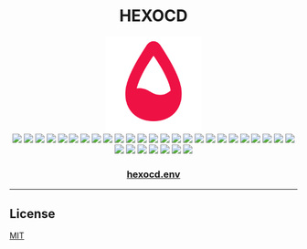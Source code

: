 <div align="center">
  <h1>HEXOCD</h1>
  <img src=".github/assets/icon.png" width="168px"/>
</div>

<div align="center">
  <img width="64px" src="https://placehold.co/96/BB6688/000000.webp?text=CY1&font=oswald" />
  <img width="64px" src="https://placehold.co/96/CC5577/000000.webp?text=C09&font=oswald" />
  <img width="64px" src="https://placehold.co/96/DD4466/000000.webp?text=C01&font=oswald" />
  <img width="64px" src="https://placehold.co/96/EE1144/000000.webp?text=CX1&font=oswald" />
  <img width="64px" src="https://placehold.co/96/77DD55/000000.webp?text=CY2&font=oswald" />
  <img width="64px" src="https://placehold.co/96/55CC44/000000.webp?text=C10&font=oswald" />
  <img width="64px" src="https://placehold.co/96/33BB33/000000.webp?text=C02&font=oswald" />
  <img width="64px" src="https://placehold.co/96/11AA22/000000.webp?text=CX2&font=oswald" />
  <img width="64px" src="https://placehold.co/96/CCEE66/000000.webp?text=CY3&font=oswald" />
  <img width="64px" src="https://placehold.co/96/DDDD44/000000.webp?text=C11&font=oswald" />
  <img width="64px" src="https://placehold.co/96/EECC22/000000.webp?text=C03&font=oswald" />
  <img width="64px" src="https://placehold.co/96/FFBB00/000000.webp?text=CX3&font=oswald" />
  <img width="64px" src="https://placehold.co/96/88BBCC/000000.webp?text=CY4&font=oswald" />
  <img width="64px" src="https://placehold.co/96/77AADD/000000.webp?text=C12&font=oswald" />
  <img width="64px" src="https://placehold.co/96/1188EE/000000.webp?text=C04&font=oswald" />
  <img width="64px" src="https://placehold.co/96/2266FF/000000.webp?text=CX4&font=oswald" />
  <img width="64px" src="https://placehold.co/96/77AADD/000000.webp?text=CY5&font=oswald" />
  <img width="64px" src="https://placehold.co/96/6688CC/000000.webp?text=C13&font=oswald" />
  <img width="64px" src="https://placehold.co/96/5566EE/000000.webp?text=C05&font=oswald" />
  <img width="64px" src="https://placehold.co/96/6655FF/000000.webp?text=CX5&font=oswald" />
  <img width="64px" src="https://placehold.co/96/88EECC/000000.webp?text=CY6&font=oswald" />
  <img width="64px" src="https://placehold.co/96/66DDDD/000000.webp?text=C14&font=oswald" />
  <img width="64px" src="https://placehold.co/96/44CCEE/000000.webp?text=C06&font=oswald" />
  <img width="64px" src="https://placehold.co/96/11AAFF/000000.webp?text=CX6&font=oswald" />
  <img width="64px" src="https://placehold.co/96/AACCEE/000000.webp?text=CY7&font=oswald" />
  <img width="64px" src="https://placehold.co/96/99DDCC/000000.webp?text=C15&font=oswald" />
  <img width="64px" src="https://placehold.co/96/667788/000000.webp?text=C07&font=oswald" />
  <img width="64px" src="https://placehold.co/96/334455/000000.webp?text=CX7&font=oswald" />
  <img width="64px" src="https://placehold.co/96/778899/000000.webp?text=CY0&font=oswald" />
  <img width="64px" src="https://placehold.co/96/445566/000000.webp?text=C08&font=oswald" />
  <img width="64px" src="https://placehold.co/96/222233/000000.webp?text=C00&font=oswald" />
  <img width="64px" src="https://placehold.co/96/111122/000000.webp?text=CX0&font=oswald" />
</div>

<div align="center">
    <h3><a href="hexocd.env">hexocd.env</a></h3>
</div>

---

## License

[MIT](LICENSE)
